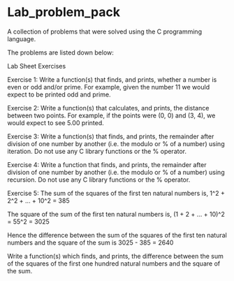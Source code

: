 # Lab_problem_pack
A collection of problems that were solved using the C programming language.

The problems are listed down below:

Lab Sheet Exercises

Exercise 1: Write a function(s) that finds, and prints, whether a number
is even or odd and/or prime. For example, given the number 11 we would
expect to be printed odd and prime.

Exercise 2: Write a function(s) that calculates, and prints, the distance
between two points. For example, if the points were (0, 0) and (3, 4),
we would expect to see 5.00 printed.

Exercise 3: Write a function(s) that finds, and prints, the remainder after
division of one number by another (i.e. the modulo or % of a number) using
iteration. Do not use any C library functions or the % operator.

Exercise 4: Write a function that finds, and prints, the remainder after
division of one number by another (i.e. the modulo or % of a number) using
recursion. Do not use any C library functions or the % operator.

Exercise 5: The sum of the squares of the first ten natural numbers is,
1^2 + 2^2 + ... + 10^2 = 385

The square of the sum of the first ten natural numbers is,
(1 + 2 + ... + 10)^2 = 55^2 = 3025

Hence the difference between the sum of the squares of the first ten natural
numbers and the square of the sum is 3025 - 385 = 2640

Write a function(s) which finds, and prints, the difference between the sum
of the squares of the first one hundred natural numbers and the square of
the sum.

